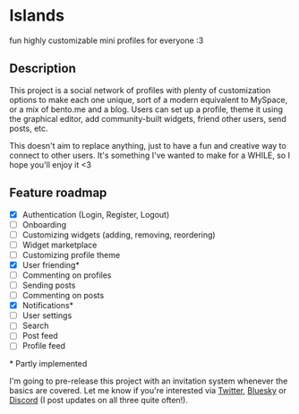 # Islands

fun highly customizable mini profiles for everyone :3

## Description

This project is a social network of profiles with plenty of customization options to make each one unique, sort of a modern equivalent to MySpace, or a mix of bento.me and a blog. Users can set up a profile, theme it using the graphical editor, add community-built widgets, friend other users, send posts, etc.

This doesn't aim to replace anything, just to have a fun and creative way to connect to other users. It's something I've wanted to make for a WHILE, so I hope you'll enjoy it <3

## Feature roadmap

- [x] Authentication (Login, Register, Logout)
- [ ] Onboarding
- [ ] Customizing widgets (adding, removing, reordering)
- [ ] Widget marketplace
- [ ] Customizing profile theme
- [x] User friending\*
- [ ] Commenting on profiles
- [ ] Sending posts
- [ ] Commenting on posts
- [x] Notifications\*
- [ ] User settings
- [ ] Search
- [ ] Post feed
- [ ] Profile feed

\* Partly implemented

I'm going to pre-release this project with an invitation system whenever the basics are covered. Let me know if you're interested via [Twitter](https://twitter.com/clembsv), [Bluesky](https://bsky.app/profile/clembs.com) or [Discord](https://clembs.com/discord) (I post updates on all three quite often!).
